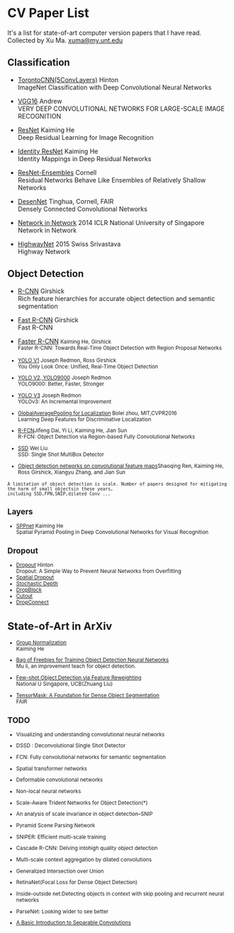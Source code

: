 # CV Paper List
It's a list for state-of-art computer version papers that I have read.<br>
Collected by Xu Ma.  <xuma@my.unt.edu>



## Classification
 + [TorontoCNN(5ConvLayers)](https://papers.nips.cc/paper/4824-imagenet-classification-with-deep-convolutional-neural-networks.pdf) Hinton
	<br>ImageNet Classification with Deep Convolutional Neural Networks
 + [VGG16](https://arxiv.org/pdf/1409.1556.pdf "VGG16") Andrew
	<br>VERY DEEP CONVOLUTIONAL NETWORKS FOR LARGE-SCALE IMAGE RECOGNITION
 + [ResNet](https://arxiv.org/pdf/1512.03385.pdf) Kaiming He
	<br>Deep Residual Learning for Image Recognition
 + [Identity ResNet](https://arxiv.org/pdf/1603.05027.pdf) Kaiming He
 	<br>Identity Mappings in Deep Residual Networks
 + [ResNet-Ensembles](https://arxiv.org/pdf/1605.06431.pdf) Cornell
 	<br>Residual Networks Behave Like Ensembles of Relatively Shallow Networks
 + [DesenNet](https://arxiv.org/pdf/1608.06993.pdf) Tinghua, Cornell, FAIR
 	<br>Densely Connected Convolutional Networks

 + [Network in Network](https://arxiv.org/pdf/1312.4400.pdf) 2014 ICLR National University of Singapore
 	<br >Network in Network
	
 + [HighwayNet](https://arxiv.org/pdf/1507.06228.pdf) 2015 Swiss Srivastava
 	<br> Highway Network
	
 
 
## Object Detection
 + [R-CNN](https://arxiv.org/pdf/1311.2524.pdf) Girshick
 <br>Rich feature hierarchies for accurate object detection and semantic segmentation
 + [Fast R-CNN](https://arxiv.org/pdf/1504.08083.pdf) Girshick
 <br>Fast R-CNN
 + [Faster R-CNN](https://arxiv.org/pdf/1506.01497.pdf) <small>Kaiming He, Girshick
 <br>Faster R-CNN: Towards Real-Time Object Detection with Region Proposal Networks


+ [YOLO V1](https://arxiv.org/pdf/1506.02640.pdf) Joseph Redmon, Ross Girshick
 <br>You Only Look Once: Unified, Real-Time Object Detection
+ [YOLO V2, YOLO9000](https://arxiv.org/pdf/1612.08242.pdf) Joseph Redmon
<br>YOLO9000: Better, Faster, Stronger
+ [YOLO V3](https://arxiv.org/pdf/1804.02767.pdf) Joseph Redmon
<br>YOLOv3: An Incremental Improvement

+ [GlobalAveragePooling for Localization](https://www.cv-foundation.org/openaccess/content_cvpr_2016/papers/Zhou_Learning_Deep_Features_CVPR_2016_paper.pdf) Bolei zhou, MIT,CVPR2016
<br> Learning Deep Features for Discriminative Localization

+ [R-FCN](https://arxiv.org/pdf/1605.06409.pdf)Jifeng Dai, Yi Li, Kaiming He, Jian Sun
 <br> R-FCN: Object Detection via Region-based Fully Convolutional Networks
 
+ [SSD](https://arxiv.org/pdf/1512.02325.pdf) Wei Liu
 <br>SSD: Single Shot MultiBox Detector
 
+ [Object detection networks on convolutional feature maps](https://arxiv.org/pdf/1504.06066.pdf)Shaoqing Ren, Kaiming He, Ross Girshick, Xiangyu Zhang, and Jian Sun

```
A limitation of object detection is scale. Number of papers designed for mitigating the harm of small objectsin these years,
including SSD,FPN,SNIP,dilated Conv ...
```

## Layers
+ [SPPnet](https://arxiv.org/pdf/1406.4729.pdf) Kaiming He
<br>Spatial Pyramid Pooling in Deep Convolutional Networks for Visual Recognition

## Dropout
+ [Dropout](http://jmlr.org/papers/volume15/srivastava14a/srivastava14a.pdf) Hinton
<br>Dropout: A Simple Way to Prevent Neural Networks from Overfitting
+ [Spatial Dropout]()
+ [Stochastic Depth]()
+ [DropBlock]()
+ [Cutout]()
+ [DropConnect]()

# State-of-Art in ArXiv
+ [Group Normalization](https://arxiv.org/pdf/1803.08494.pdf)
<br> Kaiming He

+ [Bag of Freebies for Training Object Detection Neural Networks](https://arxiv.org/pdf/1902.04103.pdf)
<br> Mu li, an improvement teach for object detection.

+ [Few-shot Object Detection via Feature Reweighting](https://arxiv.org/pdf/1812.01866.pdf)
<br> National U Singapore, UCB(Zhuang Liu)

+ [TensorMask: A Foundation for Dense Object Segmentation](https://arxiv.org/pdf/1903.12174.pdf)
<br> FAIR

## TODO

+ Visualizing and understanding convolutional neural networks

+ DSSD : Deconvolutional Single Shot Detector 

+ FCN: Fully convolutional networks for semantic segmentation

+ Spatial transformer networks

+ Deformable convolutional networks

+ Non-local neural networks

+ Scale-Aware Trident Networks for Object Detection(*)

+ An analysis of scale invariance in object detection–SNIP

+ Pyramid Scene Parsing Network

+ SNIPER: Efficient multi-scale training

+ Cascade R-CNN: Delving intohigh quality object detection

+ Multi-scale context aggregation by dilated convolutions

+ Generalized Intersection over Union

+ RetinaNet(Focal Loss for Dense Object Detection)

+ Inside-outside net:Detecting objects in context with skip pooling and recurrent neural networks

+ ParseNet: Looking wider to see better

+ [A Basic Introduction to Separable Convolutions](https://towardsdatascience.com/a-basic-introduction-to-separable-convolutions-b99ec3102728)


